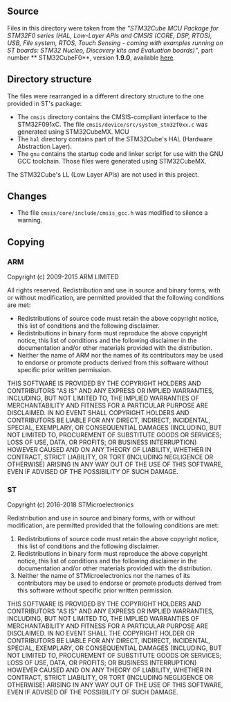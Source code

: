 ## Source
Files in this directory were taken from the *"STM32Cube MCU Package for STM32F0 series (HAL, Low-Layer APIs and CMSIS (CORE, DSP, RTOS), USB, File system, RTOS, Touch Sensing - coming with examples running on ST boards: STM32 Nucleo, Discovery kits and Evaluation boards)"*, part number ** STM32CubeF0**, version **1.9.0**, available [here](https://www.st.com/content/st_com/en/products/embedded-software/mcus-embedded-software/stm32-embedded-software/stm32cube-mcu-packages/stm32cubef0.html).

## Directory structure
The files were rearranged in a different directory structure to the one provided in ST's package:
- The `cmsis` directory contains the CMSIS-compliant interface to the STM32F091xC. The file `cmsis/device/src/system_stm32f0xx.c` was generated using STM32CubeMX.
MCU
- The `hal` directory contains part of the STM32Cube's HAL (Hardware Abstraction Layer).
- The `gnu` contains the startup code and linker script for use with the GNU GCC toolchain. Those files were generated using STM32CubeMX.

The STM32Cube's LL (Low Layer APIs) are not used in this project.

## Changes
- The file `cmsis/core/include/cmsis_gcc.h` was modified to silence a warning.

## Copying

### ARM

Copyright (c) 2009-2015 ARM LIMITED

All rights reserved.
Redistribution and use in source and binary forms, with or without modification, are permitted provided that the following conditions are met:
- Redistributions of source code must retain the above copyright notice, this list of conditions and the following disclaimer.
- Redistributions in binary form must reproduce the above copyright notice, this list of conditions and the following disclaimer in the documentation and/or other materials provided with the distribution.
- Neither the name of ARM nor the names of its contributors may be used to endorse or promote products derived from this software without specific prior written permission.

THIS SOFTWARE IS PROVIDED BY THE COPYRIGHT HOLDERS AND CONTRIBUTORS "AS IS" AND ANY EXPRESS OR IMPLIED WARRANTIES, INCLUDING, BUT NOT LIMITED TO, THE IMPLIED WARRANTIES OF MERCHANTABILITY AND FITNESS FOR A PARTICULAR PURPOSE ARE DISCLAIMED. IN NO EVENT SHALL COPYRIGHT HOLDERS AND CONTRIBUTORS BE LIABLE FOR ANY DIRECT, INDIRECT, INCIDENTAL, SPECIAL, EXEMPLARY, OR CONSEQUENTIAL DAMAGES (INCLUDING, BUT NOT LIMITED TO, PROCUREMENT OF SUBSTITUTE GOODS OR SERVICES; LOSS OF USE, DATA, OR PROFITS; OR BUSINESS INTERRUPTION) HOWEVER CAUSED AND ON ANY THEORY OF LIABILITY, WHETHER IN CONTRACT, STRICT LIABILITY, OR TORT (INCLUDING NEGLIGENCE OR OTHERWISE) ARISING IN ANY WAY OUT OF THE USE OF THIS SOFTWARE, EVEN IF ADVISED OF THE POSSIBILITY OF SUCH DAMAGE.

### ST

Copyright (c) 2016-2018 STMicroelectronics

Redistribution and use in source and binary forms, with or without modification, are permitted provided that the following conditions are met:
1. Redistributions of source code must retain the above copyright notice, this list of conditions and the following disclaimer.
2. Redistributions in binary form must reproduce the above copyright notice, this list of conditions and the following disclaimer in the documentation and/or other materials provided with the distribution.
3. Neither the name of STMicroelectronics nor the names of its contributors may be used to endorse or promote products derived from this software without specific prior written permission.

THIS SOFTWARE IS PROVIDED BY THE COPYRIGHT HOLDERS AND CONTRIBUTORS "AS IS" AND ANY EXPRESS OR IMPLIED WARRANTIES, INCLUDING, BUT NOT LIMITED TO, THE IMPLIED WARRANTIES OF MERCHANTABILITY AND FITNESS FOR A PARTICULAR PURPOSE ARE DISCLAIMED. IN NO EVENT SHALL THE COPYRIGHT HOLDER OR CONTRIBUTORS BE LIABLE FOR ANY DIRECT, INDIRECT, INCIDENTAL, SPECIAL, EXEMPLARY, OR CONSEQUENTIAL DAMAGES (INCLUDING, BUT NOT LIMITED TO, PROCUREMENT OF SUBSTITUTE GOODS OR SERVICES; LOSS OF USE, DATA, OR PROFITS; OR BUSINESS INTERRUPTION) HOWEVER CAUSED AND ON ANY THEORY OF LIABILITY, WHETHER IN CONTRACT, STRICT LIABILITY, OR TORT (INCLUDING NEGLIGENCE OR OTHERWISE) ARISING IN ANY WAY OUT OF THE USE OF THIS SOFTWARE, EVEN IF ADVISED OF THE POSSIBILITY OF SUCH DAMAGE.
